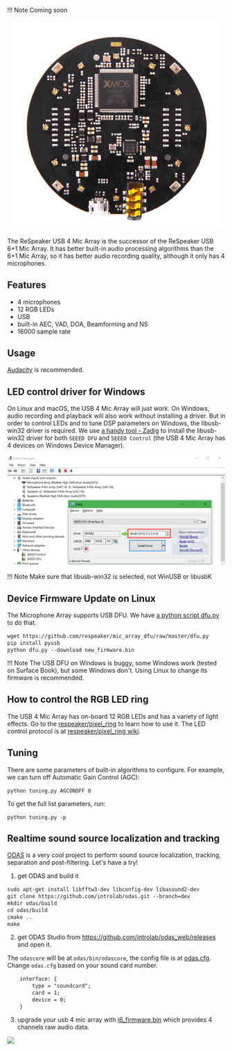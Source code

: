 !!! Note
    Coming soon

![](assets/images/usb_4_mic_array.png)

The ReSpeaker USB 4 Mic Array is the successor of the ReSpeaker USB 6+1 Mic Array. It has better built-in audio processing algorithms than the 6+1 Mic Array, so it has better audio recording quality, although it only has 4 microphones.

## Features
+ 4 microphones
+ 12 RGB LEDs
+ USB
+ built-in AEC, VAD, DOA, Beamforming and NS
+ 16000 sample rate

## Usage
[Audacity](https://www.audacityteam.org/) is recommended.

## LED control driver for Windows
On Linux and macOS, the USB 4 Mic Array will just work. On Windows, audio recording and playback will also work without installing a driver. But in order to control LEDs and to tune DSP parameters on Windows, the libusb-win32 driver is required. We use [a handy tool - Zadig]() to install the libusb-win32 driver for both `SEEED DFU` and `SEEED Control` (the USB 4 Mic Array has 4 devices on Windows Device Manager).

![](assets/images/usb_4mic_array_driver.png)

!!! Note
    Make sure that libusb-win32 is selected, not WinUSB or libusbK

## Device Firmware Update on Linux
The Microphone Array supports USB DFU. We have [a python script dfu.py](https://github.com/respeaker/mic_array_dfu/blob/master/dfu.py) to do that.

```
wget https://github.com/respeaker/mic_array_dfu/raw/master/dfu.py
pip install pyusb
python dfu.py --download new_firmware.bin
```

!!! Note
    The USB DFU on Windows is buggy, some Windows work (tested on Surface Book), but some Windows don't. Using Linux to change its firmware is recommended.

## How to control the RGB LED ring
The USB 4 Mic Array has on-board 12 RGB LEDs and has a variety of light effects. Go to the [respeaker/pixel_ring](https://github.com/respeaker/pixel_ring/blob/master/pixel_ring/usb_pixel_ring_v2.py) to learn how to use it. The LED control protocol is at [respeaker/pixel_ring wiki](https://github.com/respeaker/pixel_ring/wiki/ReSpeaker-USB-4-Mic-Array-LED-Control-Protocol).

## Tuning
There are some parameters of built-in algorithms to configure. For example, we can turn off Automatic Gain Control (AGC):

```
python tuning.py AGCONOFF 0
```

To get the full list parameters, run:

```
python tuning.py -p
```

## Realtime sound source localization and tracking
[ODAS](https://github.com/introlab/odas) is a very cool project to perform sound source localization, tracking, separation and post-filtering. Let's have a try!

1. get ODAS and build it

```
sudo apt-get install libfftw3-dev libconfig-dev libasound2-dev
git clone https://github.com/introlab/odas.git --branch=dev
mkdir odas/build
cd odas/build
cmake ..
make
```

2. get ODAS Studio from https://github.com/introlab/odas_web/releases and open it.

The `odascore` will be at `odas/bin/odascore`, the config file is at [odas.cfg](https://github.com/respeaker/usb_4_mic_array/blob/master/odas.cfg). Change `odas.cfg` based on your sound card number.


```
    interface: {
        type = "soundcard";
        card = 1;
        device = 0;
    }
```

3. upgrade your usb 4 mic array with [i6_firmware.bin](https://github.com/respeaker/usb_4_mic_array/blob/master/i6_firmware.bin) which provides 4 channels raw audio data.

![](https://github.com/introlab/odas_web/raw/master/screenshots/live_data.png)